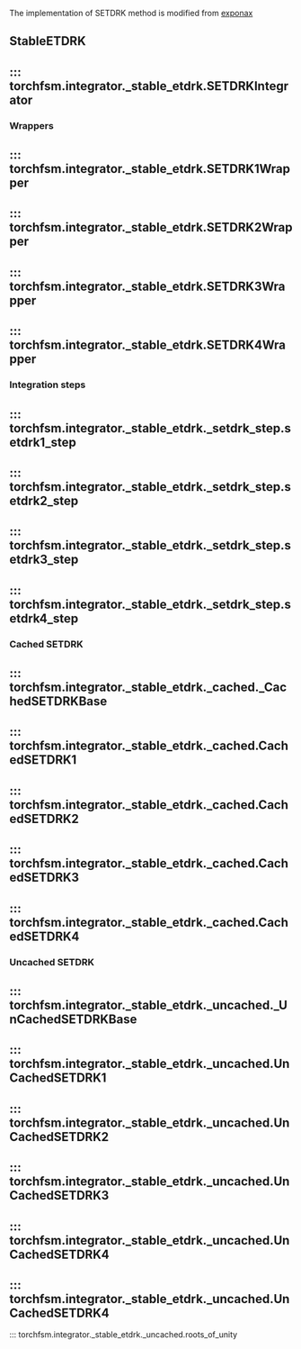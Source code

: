 The implementation of SETDRK method is modified from [exponax](https://github.com/Ceyron/exponax/tree/main/exponax/etdrk)

## StableETDRK
::: torchfsm.integrator._stable_etdrk.SETDRKIntegrator
---
### Wrappers
::: torchfsm.integrator._stable_etdrk.SETDRK1Wrapper
---
::: torchfsm.integrator._stable_etdrk.SETDRK2Wrapper
---
::: torchfsm.integrator._stable_etdrk.SETDRK3Wrapper
---
::: torchfsm.integrator._stable_etdrk.SETDRK4Wrapper
---
### Integration steps
::: torchfsm.integrator._stable_etdrk._setdrk_step.setdrk1_step
---
::: torchfsm.integrator._stable_etdrk._setdrk_step.setdrk2_step
---
::: torchfsm.integrator._stable_etdrk._setdrk_step.setdrk3_step
---
::: torchfsm.integrator._stable_etdrk._setdrk_step.setdrk4_step
---
### Cached SETDRK
::: torchfsm.integrator._stable_etdrk._cached._CachedSETDRKBase
---
::: torchfsm.integrator._stable_etdrk._cached.CachedSETDRK1
---
::: torchfsm.integrator._stable_etdrk._cached.CachedSETDRK2
---
::: torchfsm.integrator._stable_etdrk._cached.CachedSETDRK3
---
::: torchfsm.integrator._stable_etdrk._cached.CachedSETDRK4
---
### Uncached SETDRK
::: torchfsm.integrator._stable_etdrk._uncached._UnCachedSETDRKBase
---
::: torchfsm.integrator._stable_etdrk._uncached.UnCachedSETDRK1
---
::: torchfsm.integrator._stable_etdrk._uncached.UnCachedSETDRK2
---
::: torchfsm.integrator._stable_etdrk._uncached.UnCachedSETDRK3
---
::: torchfsm.integrator._stable_etdrk._uncached.UnCachedSETDRK4
---
::: torchfsm.integrator._stable_etdrk._uncached.UnCachedSETDRK4
---
::: torchfsm.integrator._stable_etdrk._uncached.roots_of_unity